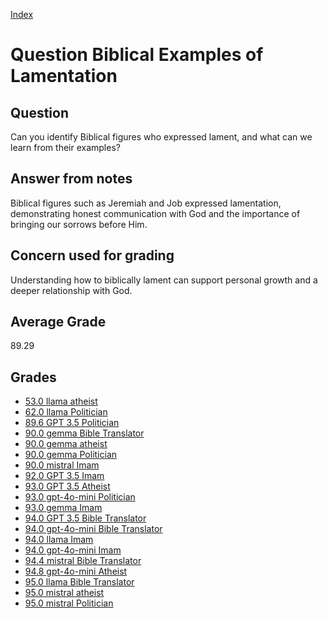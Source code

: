 
[Index](../../index.md)
# Question Biblical Examples of Lamentation
## Question
Can you identify Biblical figures who expressed lament, and what can we learn from their examples?

## Answer from notes
Biblical figures such as Jeremiah and Job expressed lamentation, demonstrating honest communication with God and the importance of bringing our sorrows before Him.

## Concern used for grading
Understanding how to biblically lament can support personal growth and a deeper relationship with God.

## Average Grade
89.29

## Grades
 * [53.0 llama atheist](../answers/llama_atheist/Biblical_Examples_of_Lamentation.md)
 * [62.0 llama Politician](../answers/llama_Politician/Biblical_Examples_of_Lamentation.md)
 * [89.6 GPT 3.5 Politician](../answers/GPT_3.5_Politician/Biblical_Examples_of_Lamentation.md)
 * [90.0 gemma Bible Translator](../answers/gemma_Bible_Translator/Biblical_Examples_of_Lamentation.md)
 * [90.0 gemma atheist](../answers/gemma_atheist/Biblical_Examples_of_Lamentation.md)
 * [90.0 gemma Politician](../answers/gemma_Politician/Biblical_Examples_of_Lamentation.md)
 * [90.0 mistral Imam](../answers/mistral_Imam/Biblical_Examples_of_Lamentation.md)
 * [92.0 GPT 3.5 Imam](../answers/GPT_3.5_Imam/Biblical_Examples_of_Lamentation.md)
 * [93.0 GPT 3.5 Atheist](../answers/GPT_3.5_Atheist/Biblical_Examples_of_Lamentation.md)
 * [93.0 gpt-4o-mini Politician](../answers/gpt-4o-mini_Politician/Biblical_Examples_of_Lamentation.md)
 * [93.0 gemma Imam](../answers/gemma_Imam/Biblical_Examples_of_Lamentation.md)
 * [94.0 GPT 3.5 Bible Translator](../answers/GPT_3.5_Bible_Translator/Biblical_Examples_of_Lamentation.md)
 * [94.0 gpt-4o-mini Bible Translator](../answers/gpt-4o-mini_Bible_Translator/Biblical_Examples_of_Lamentation.md)
 * [94.0 llama Imam](../answers/llama_Imam/Biblical_Examples_of_Lamentation.md)
 * [94.0 gpt-4o-mini Imam](../answers/gpt-4o-mini_Imam/Biblical_Examples_of_Lamentation.md)
 * [94.4 mistral Bible Translator](../answers/mistral_Bible_Translator/Biblical_Examples_of_Lamentation.md)
 * [94.8 gpt-4o-mini Atheist](../answers/gpt-4o-mini_Atheist/Biblical_Examples_of_Lamentation.md)
 * [95.0 llama Bible Translator](../answers/llama_Bible_Translator/Biblical_Examples_of_Lamentation.md)
 * [95.0 mistral atheist](../answers/mistral_atheist/Biblical_Examples_of_Lamentation.md)
 * [95.0 mistral Politician](../answers/mistral_Politician/Biblical_Examples_of_Lamentation.md)
